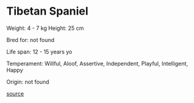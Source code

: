 # Tibetan Spaniel

Weight: 4 - 7 kg
Height: 25 cm

Bred for: not found 

Life span: 12 - 15 years yo

Temperament: Willful, Aloof, Assertive, Independent, Playful, Intelligent, Happy

Origin: not found

[source](https://api.thedogapi.com/v1/breeds/245)
